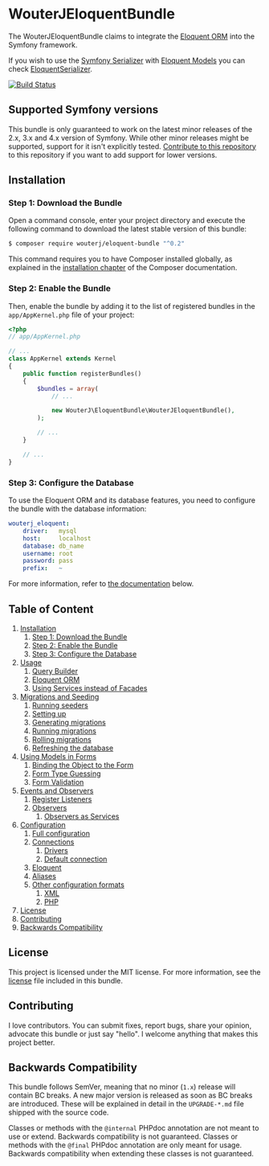 # WouterJEloquentBundle

The WouterJEloquentBundle claims to integrate the [Eloquent ORM][eloquent]
into the Symfony framework.

If you wish to use the [Symfony Serializer][serializer] with [Eloquent Models][eloquent-model] you can check [EloquentSerializer][eloquent-serializer].

[![Build Status](https://travis-ci.org/wouterj/WouterJEloquentBundle.svg?branch=master)](https://travis-ci.org/wouterj/WouterJEloquentBundle)


## Supported Symfony versions

This bundle is only guaranteed to work on the latest minor releases of the
2.x, 3.x and 4.x version of Symfony. While other minor releases might be
supported, support for it isn't explicitly tested. [Contribute to this repository](#contributing)
to this repository if you want to add support for lower versions.


## Installation

### Step 1: Download the Bundle

Open a command console, enter your project directory and execute the
following command to download the latest stable version of this bundle:

```bash
$ composer require wouterj/eloquent-bundle "^0.2"
```

This command requires you to have Composer installed globally, as explained
in the [installation chapter][composer] of the Composer documentation.


### Step 2: Enable the Bundle

Then, enable the bundle by adding it to the list of registered bundles
in the `app/AppKernel.php` file of your project:

```php
<?php
// app/AppKernel.php

// ...
class AppKernel extends Kernel
{
    public function registerBundles()
    {
        $bundles = array(
            // ...

            new WouterJ\EloquentBundle\WouterJEloquentBundle(),
        );

        // ...
    }

    // ...
}
```


### Step 3: Configure the Database

To use the Eloquent ORM and its database features, you need to configure the
bundle with the database information:

```yaml
wouterj_eloquent:
    driver:   mysql
    host:     localhost
    database: db_name
    username: root
    password: pass
    prefix:   ~
```

For more information, refer to [the documentation](#table-of-content) below.


## Table of Content

1. [Installation](#installation)
    1. [Step 1: Download the Bundle](#step-1-download-the-bundle)
    1. [Step 2: Enable the Bundle](#step-2-enable-the-bundle)
    1. [Step 3: Configure the Database](#step-3-configure-the-database)
1. [Usage](Resources/docs/usage.rst)
    1. [Query Builder](Resources/docs/usage.rst#query-builder)
    1. [Eloquent ORM](Resources/docs/usage.rst#eloquent-orm)
    1. [Using Services instead of Facades](Resources/docs/usage.rst#using-services-instead-of-facades)
1. [Migrations and Seeding](Resources/docs/migrations.rst)
    1. [Running seeders](Resources/docs/migrations.rst#running-seeders)
    1. [Setting up](Resources/docs/migrations.rst#setting-up)
    1. [Generating migrations](Resources/docs/migrations.rst#generating-migrations)
    1. [Running migrations](Resources/docs/migrations.rst#running-migrations)
    1. [Rolling migrations](Resources/docs/migrations.rst#rolling-back-migrations)
    1. [Refreshing the database](Resources/docs/migrations.rst#refreshing-the-database)
1. [Using Models in Forms](Resources/docs/forms.rst)
    1. [Binding the Object to the Form](Resources/docs/forms.rst#binding-the-object-to-the-form)
    1. [Form Type Guessing](Resources/docs/forms.rst#form-type-guessing)
    1. [Form Validation](Resources/docs/forms.rst#form-validation)
1. [Events and Observers](Resources/docs/events.rst)
    1. [Register Listeners](Resources/docs/events.rst#register-listeners)
    1. [Observers](Resources/docs/events.rst#observers)
        1. [Observers as Services](Resources/docs/events.rst#observers-as-services)
1. [Configuration](Resources/docs/configuration.rst)
    1. [Full configuration](Resources/docs/configuration.rst#full-configuration)
    1. [Connections](Resources/docs/configuration.rst#connections)
        1. [Drivers](Resources/docs/configuration.rst#drivers)
        1. [Default connection](Resources/docs/configuration.rst#default-connection)
    1. [Eloquent](Resources/docs/configuration.rst#eloquent)
    1. [Aliases](Resources/docs/configuration.rst#aliases)
    1. [Other configuration formats](Resources/docs/configuration.rst#other-configuration-formats)
        1. [XML](Resources/docs/configuration.rst#xml)
        1. [PHP](Resources/docs/configuration.rst#php)
1. [License][license]
1. [Contributing](#contributing)
1. [Backwards Compatibility](#backwards-compatibility)


## License

This project is licensed under the MIT license. For more information, see the
[license][license] file included in this bundle.


## Contributing

I love contributors. You can submit fixes, report bugs, share your opinion,
advocate this bundle or just say "hello". I welcome anything that makes this
project better.


## Backwards Compatibility

This bundle follows SemVer, meaning that no minor (`1.x`) release will contain
BC breaks. A new major version is released as soon as BC breaks are introduced.
These will be explained in detail in the `UPGRADE-*.md` file shipped with the
source code.

Classes or methods with the `@internal` PHPdoc annotation are not meant to use
or extend.  Backwards compatibility is not guaranteed. Classes or methods with
the `@final` PHPdoc annotation are only meant for usage. Backwards
compatibility when extending these classes is not guaranteed.


[serializer]: http://symfony.com/doc/current/components/serializer.html
[eloquent-model]: https://laravel.com/docs/5.4/eloquent#eloquent-model-conventions
[eloquent-serializer]: https://github.com/theofidry/EloquentSerializer/blob/master/README.md
[eloquent]: http://laravel.com/docs/database
[composer]: https://getcomposer.org/doc/00-intro.md
[docs]: Resources/docs/index.rst
[license]: LICENSE
[cs]: http://symfony.com/doc/current/contributing/code/standards.html
